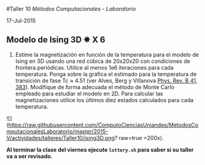 #Taller 10
*Métodos Computacionales - Laboratorio*

17-Jul-2015

## Modelo de Ising 3D ✵ X 6

1. Estime la magnetización en función de la temperatura para el modelo de Ising en 3D usando una red cúbica de 20x20x20 con condiciones de frontera periódicas. Utilice al menos 1e6 iteraciones para cada temperatura. Ponga sobre la gráfica el estimado para la temperatura de transición de fase Tc ≈ 4.51 (ver Alves, Berg y Villanova  [Phys. Rev. B 41, 383](http://journals.aps.org.ezproxy.uniandes.edu.co:8080/prb/abstract/10.1103/PhysRevB.41.383)). Modifique de forma adecuada el método de Monte Carlo empleado para estudiar el modelo en 2D. Para calcular las magnetizaciones utilice los últimos diez estados calculados para cada temperatura.

![](https://raw.githubusercontent.com/ComputoCienciasUniandes/MetodosComputacionalesLaboratorio/master/2015-V/actividades/talleres/Taller10/ising3D.png? raw=true =200x).


  **Al terminar la clase del viernes ejecute `lottery.sh` para saber si su taller va a ser revisado.**
